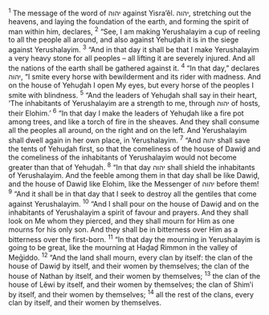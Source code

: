 <sup>1</sup> The message of the word of יהוה against Yisra’ĕl. יהוה, stretching out the heavens, and laying the foundation of the earth, and forming the spirit of man within him, declares,
<sup>2</sup> “See, I am making Yerushalayim a cup of reeling to all the people all around, and also against Yehuḏah it is in the siege against Yerushalayim.
<sup>3</sup> “And in that day it shall be that I make Yerushalayim a very heavy stone for all peoples – all lifting it are severely injured. And all the nations of the earth shall be gathered against it.
<sup>4</sup> “In that day,” declares יהוה, “I smite every horse with bewilderment and its rider with madness. And on the house of Yehuḏah I open My eyes, but every horse of the peoples I smite with blindness.
<sup>5</sup> “And the leaders of Yehuḏah shall say in their heart, ‘The inhabitants of Yerushalayim are a strength to me, through יהוה of hosts, their Elohim.’
<sup>6</sup> “In that day I make the leaders of Yehuḏah like a fire pot among trees, and like a torch of fire in the sheaves. And they shall consume all the peoples all around, on the right and on the left. And Yerushalayim shall dwell again in her own place, in Yerushalayim.
<sup>7</sup> “And יהוה shall save the tents of Yehuḏah first, so that the comeliness of the house of Dawiḏ and the comeliness of the inhabitants of Yerushalayim would not become greater than that of Yehuḏah.
<sup>8</sup> “In that day יהוה shall shield the inhabitants of Yerushalayim. And the feeble among them in that day shall be like Dawiḏ, and the house of Dawiḏ like Elohim, like the Messenger of יהוה before them!
<sup>9</sup> “And it shall be in that day that I seek to destroy all the gentiles that come against Yerushalayim.
<sup>10</sup> “And I shall pour on the house of Dawiḏ and on the inhabitants of Yerushalayim a spirit of favour and prayers. And they shall look on Me whom they pierced, and they shall mourn for Him as one mourns for his only son. And they shall be in bitterness over Him as a bitterness over the first-born.
<sup>11</sup> “In that day the mourning in Yerushalayim is going to be great, like the mourning at Haḏaḏ Rimmon in the valley of Meḡiddo.
<sup>12</sup> “And the land shall mourn, every clan by itself: the clan of the house of Dawiḏ by itself, and their women by themselves; the clan of the house of Nathan by itself, and their women by themselves;
<sup>13</sup> the clan of the house of Lĕwi by itself, and their women by themselves; the clan of Shim‛i by itself, and their women by themselves;
<sup>14</sup> all the rest of the clans, every clan by itself, and their women by themselves.
